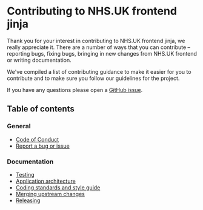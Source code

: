 # Contributing to NHS.UK frontend jinja

Thank you for your interest in contributing to NHS.UK frontend jinja, we really appreciate it. There are a number
of ways that you can contribute – reporting bugs, fixing bugs, bringing in new changes from NHS.UK frontend or writing documentation.

We've compiled a list of contributing guidance to make it easier for you to contribute and to make sure you follow our guidelines for the project.

If you have any questions please open a [GitHub issue](https://github.com/NHSDigital/nhsuk-frontend-digital/issues/new).

## Table of contents

### General

- [Code of Conduct](./CODE_OF_CONDUCT.md)
- [Report a bug or issue](https://github.com/NHSDigital/nhsuk-frontend-jinja/issues/new)

### Documentation

- [Testing](docs/contributing/testing.md)
- [Application architecture](docs/contributing/application-architecture.md)
- [Coding standards and style guide](docs/contributing/coding-standards.md)
- [Merging upstream changes](/docs/contributing/merging-upstream-changes.md)
- [Releasing](/docs/contributing/releasing.md)
